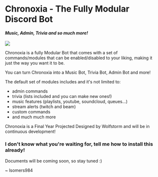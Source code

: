 #   Chronoxia - The Fully Modular Discord Bot
#### *Music, Admin, Trivia and so much more!*
[<img src="https://img.shields.io/badge/discord-py-blue.svg">](https://github.com/Rapptz/discord.py)

Chronoxia is a fully Modular Bot that comes with a set of commands/modules that can be enabled/disabled to your liking,
making it just the way you want it to be.

You can turn Chronoxia into a Music Bot, Trivia Bot, Admin Bot and more!

The default set of modules includes and it's not limited to:
* admin commands
* trivia (lists included and you can make new ones!)
* music features (playlists, youtube, soundcloud, queues...)
* stream alerts (twitch and beam)
* custom commands
* and much much more

Chronoxia is a Final Year Projected Designed by Wolfstorm and will be in continuous development!

### I don't know what you're waiting for, tell me how to install this already!

Documents will be coming soon, so stay tuned :)

~ lsomers984
